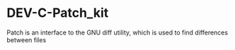 DEV-C-Patch_kit
===============

 Patch is an interface to the GNU diff utility, which is used to find differences between files

